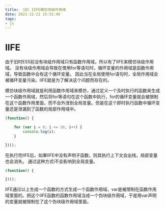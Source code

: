 ```yaml
---
title: （旧）IIFE模仿块级作用域
date: 2021-11-21 15:31:49
tags:
- js
---
```

# IIFE

由于旧时ES5前没有块级作用域只有函数作用域，所以有了IIFE来模仿块级作用域。
没有块级作用域会导致在使用for等语句时，循环变量的作用域是函数作用域，导致函数中会有这个循环变量。
因此当在全局使用for语句时，全局作用域会被循环变量污染。IIFE就是为了解决这个问题而存在的。

模仿块级作用域就是利用函数作用域来模仿，通过定义一个及时执行的函数来生成一个函数作用域，然后将for等语句在这个函数中执行，for的循环变量就会被限制在这个函数作用里面，而不会外泄到全局变量。但是在这个即时执行函数中循环变量还是泄漏到了函数的局部作用域中。

```javascript
(function() {

    for (var i = 0; i <= 10, i++) {
        console.log(i);
    }

})();
```

在执行完IIFE后，如果IIFE中没有声明子函数，则其执行上下文会出栈，局部变量也会消失。
通过这种方式i不会影响到全局变量。

```javascript
(function() {

})();
```

IIFE通过以上生成一个函数的方式生成一个函数作用域，var是被限制在函数作用域里面的。把这个IIFE函数的函数作用域当成一个伪块级作用域，于是用var声明的变量就被限制在了这个伪块级作用域里面。